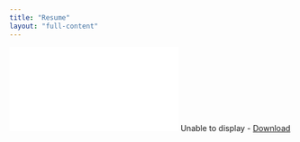 ```yaml
---
title: "Resume"
layout: "full-content"
---
```

<style>
  #content {
    padding: 0;
    margin: 0;
  }
</style>

<div id="resume-pdf" class="full-content">
  <object data="/resume.pdf" type="application/pdf">
    <embed src="/resume.pdf" type='application/pdf'>
      Unable to display - <a href="/resume.pdf">Download</a>
    </embed>
  </object>
</div>

<script defer type="text/javascript">
function resize() {
  const resume = document.getElementById('resume-pdf');
  const content = document.getElementById('content');
  resume.style.height = `1px`;
  resume.style.height = content.offsetHeight + 'px';
}

resize();
window.addEventListener('resize', resize);
</script>
